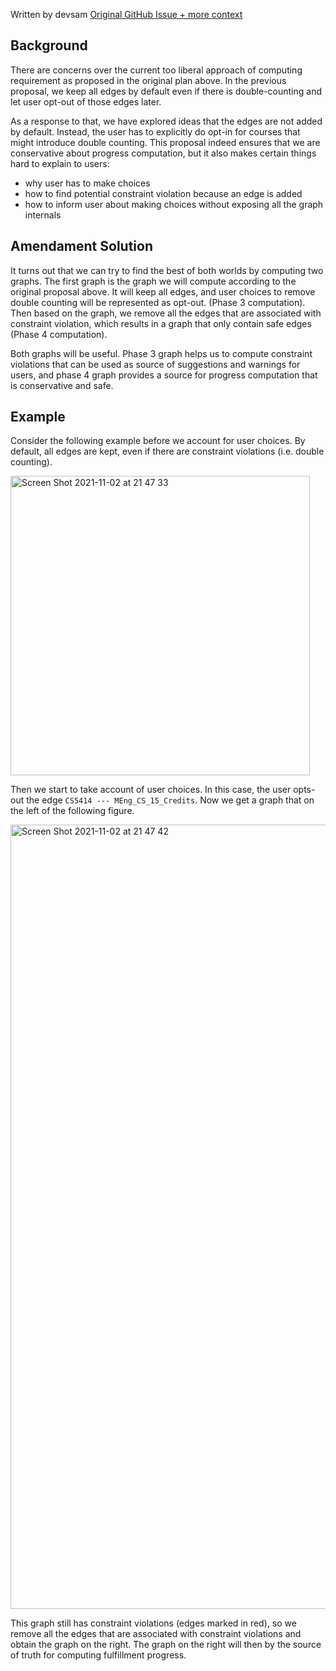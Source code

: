 [](../src/requirements/)

Written by devsam
[Original GitHub Issue + more context](https://github.com/cornell-dti/course-plan/issues/522)

## Background

There are concerns over the current too liberal approach of computing requirement as proposed in the original plan above. In the previous proposal, we keep all edges by default even if there is double-counting and let user opt-out of those edges later.

As a response to that, we have explored ideas that the edges are not added by default. Instead, the user has to explicitly do opt-in for courses that might introduce double counting. This proposal indeed ensures that we are conservative about progress computation, but it also makes certain things hard to explain to users:

- why user has to make choices
- how to find potential constraint violation because an edge is added
- how to inform user about making choices without exposing all the graph internals

## Amendament Solution

It turns out that we can try to find the best of both worlds by computing two graphs. The first graph is the graph we will compute according to the original proposal above. It will keep all edges, and user choices to remove double counting will be represented as opt-out. (Phase 3 computation). Then based on the graph, we remove all the edges that are associated with constraint violation, which results in a graph that only contain safe edges (Phase 4 computation).

Both graphs will be useful. Phase 3 graph helps us to compute constraint violations that can be used as source of suggestions and warnings for users, and phase 4 graph provides a source for progress computation that is conservative and safe.

## Example

Consider the following example before we account for user choices. By default, all edges are kept, even if there are constraint violations (i.e. double counting).

 <img alt="Screen Shot 2021-11-02 at 21 47 33" width="479" src="https://user-images.githubusercontent.com/4290500/140000569-e90c641c-0465-4cdf-883a-6188b7ff22eb.png">
 
 Then we start to take account of user choices. In this case, the user opts-out the edge `CS5414 --- MEng_CS_15_Credits`. Now we get a graph that on the left of the following figure.
 
 <img alt="Screen Shot 2021-11-02 at 21 47 42" width="1255" src="https://user-images.githubusercontent.com/4290500/140000571-e52d000b-740b-4a98-b2b2-4da948d6b11d.png">
 
 This graph still has constraint violations (edges marked in red), so we remove all the edges that are associated with constraint violations and obtain the graph on the right. The graph on the right will then by the source of truth for computing fulfillment progress.
